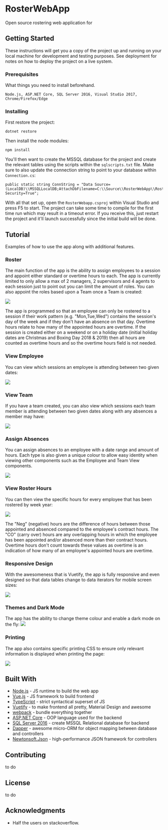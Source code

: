 # RosterWebApp

Open source rostering web application for

## Getting Started

These instructions will get you a copy of the project up and running on your local machine for development and testing purposes. See deployment for notes on how to deploy the project on a live system.

### Prerequisites

What things you need to install beforehand.

```
Node.js, ASP.NET Core, SQL Server 2016, Visual Studio 2017, Chrome/Firefox/Edge
```

### Installing

First restore the project:

```
dotnet restore
```

Then install the node modules:

```
npm install
```

You'll then want to create the MSSQL database for the project and create the relevant tables using the scripts within the `sqlscripts.txt` file. Make sure to also update the connection string to point to your database within `Connection.cs`:

```
public static string ConnString = "Data Source=(LocalDB)\\MSSQLLocalDB;AttachDbFilename=C:\\Source\\RosterWebApp\\RosterWebAppDB.mdf;Integrated Security=True";
```

With all that set up, open the `RosterWebapp.csproj` within Visual Studio and press F5 to start. The project can take some time to compile for the first time run which may result in a timeout error. If you receive this, just restart the project and it'll launch successfully since the initial build will be done.

## Tutorial

Examples of how to use the app along with additional features.

### Roster

The main function of the app is the ability to assign employees to a session and appoint either standard or overtime hours to each. The app is currently limited to only allow a max of 2 managers, 2 supervisors and 4 agents to each session just to point out you can limit the amount of roles. You can also appoint the roles based upon a Team once a Team is created:

![](demoimages/rosterdemo.gif)

The app is programmed so that an employee can only be rostered to a session if their work pattern (e.g. "Mon,Tue,Wed") contains the session's day of the week and if they don't have an absence on that day. Overtime hours relate to how many of the appointed hours are overtime. If the session is created either on a weekend or on a holiday date (initial holiday dates are Christmas and Boxing Day 2018 & 2019) then all hours are counted as overtime hours and so the overtime hours field is not needed.

### View Employee 

You can view which sessions an employee is attending between two given dates:

![](demoimages/viewemployeedemo.gif)

### View Team

If you have a team created, you can also view which sessions each team member is attending between two given dates along with any absences a member may have:

![](demoimages/viewteamdemo.gif)

### Assign Absences
You can assign absences to an employee with a date range and amount of hours. Each type is also given a unique colour to allow easy identity when viewing other components such as the Employee and Team View components.

![](demoimages/absencedemo.gif)

### View Roster Hours

You can then view the specific hours for every employee that has been rostered by week year:

![](demoimages/viewrosterdemo.gif)

The "Neg" (negative) hours are the difference of hours between those appointed and absenced compared to the employee's contract hours. The "CO" (carry over) hours are any overlapping hours in which the employee has been appointed and/or absenced more than their contract hours. Overtime hours don't count towards these values as overtime is an indication of how many of an employee's appointed hours are overtime.

### Responsive Design

With the awesomeness that is Vuetify, the app is fully responsive and even designed so that data tables change to data iterators for mobile screen sizes:

![](demoimages/responsivedemo.gif)

### Themes and Dark Mode

The app has the ability to change theme colour and enable a dark mode on the fly:
![](demoimages/themedemo.gif)

### Printing

The app also contains specific printing CSS to ensure only relevant information is displayed when printing the page:

![](demoimages/printdemo.gif)

## Built With

* [Node.js](https://nodejs.org/en/) - JS runtime to build the web app
* [Vue.js](https://vuejs.org/) - JS framework to build frontend
* [TypeScript](https://www.typescriptlang.org/) - strict syntactical superset of JS
* [Vuetify](https://vuetifyjs.com/en/) - to make frontend all pretty, Material Design and awesome
* [webpack](https://webpack.js.org/) - bundle everything together
* [ASP.NET Core](https://docs.microsoft.com/en-us/aspnet/core/?view=aspnetcore-2.2) - OOP language used for the backend
* [SQL Server 2016](https://www.microsoft.com/en-gb/sql-server/sql-server-2016) - create MSSQL Relational database for backend
* [Dapper](https://dapper-tutorial.net/dapper) - awesome micro-ORM for object mapping between database and controllers
* [Newtonsoft.Json](https://www.newtonsoft.com/json) - high-performance JSON framework for controllers

## Contributing

to do

## License

to do

## Acknowledgments

* Half the users on stackoverflow.

